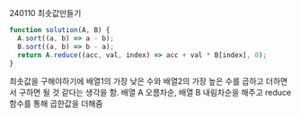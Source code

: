 240110 최솟값만들기

```javascript
function solution(A, B) {
  A.sort((a, b) => a - b);
  B.sort((a, b) => b - a);
  return A.reduce((acc, val, index) => acc + val * B[index], 0);
}
```

최솟값을 구해야하기에 배열1의 가장 낮은 수와 배열2의 가장 높은 수를 곱하고 더하면서 구하면 될 것 같다는 생각을 함. 배열 A 오름차순, 배열 B 내림차순을 해주고 reduce 함수를 통해 곱한값을 더해줌
